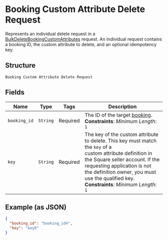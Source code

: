 
# Booking Custom Attribute Delete Request

Represents an individual delete request in a [BulkDeleteBookingCustomAttributes](../../doc/api/booking-custom-attributes.md#bulk-delete-booking-custom-attributes)
request. An individual request contains a booking ID, the custom attribute to delete, and an optional idempotency key.

## Structure

`Booking Custom Attribute Delete Request`

## Fields

| Name | Type | Tags | Description |
|  --- | --- | --- | --- |
| `booking_id` | `String` | Required | The ID of the target [booking](../../doc/models/booking.md).<br>**Constraints**: *Minimum Length*: `1` |
| `key` | `String` | Required | The key of the custom attribute to delete. This key must match the `key` of a<br>custom attribute definition in the Square seller account. If the requesting application is not<br>the definition owner, you must use the qualified key.<br>**Constraints**: *Minimum Length*: `1` |

## Example (as JSON)

```json
{
  "booking_id": "booking_id4",
  "key": "key0"
}
```

